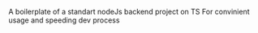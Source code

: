 A boilerplate of a standart nodeJs backend project on TS
For convinient usage and speeding dev process
